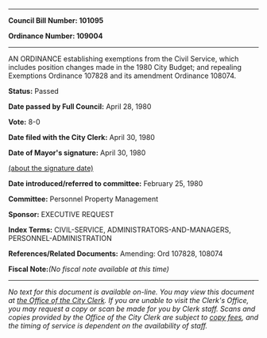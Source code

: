

********

**Council Bill Number: 101095**
   
**Ordinance Number: 109004**
********

 AN ORDINANCE establishing exemptions from the Civil Service, which includes position changes made in the 1980 City Budget; and repealing Exemptions Ordinance 107828 and its amendment Ordinance 108074.

**Status:** Passed
   
**Date passed by Full Council:** April 28, 1980
   
**Vote:** 8-0
   
**Date filed with the City Clerk:** April 30, 1980
   
**Date of Mayor's signature:** April 30, 1980
   
[(about the signature date)](/~public/approvaldate.htm)
   
   
   
**Date introduced/referred to committee:** February 25, 1980
   
**Committee:** Personnel Property Management
   
**Sponsor:** EXECUTIVE REQUEST
   
   
**Index Terms:** CIVIL-SERVICE, ADMINISTRATORS-AND-MANAGERS, PERSONNEL-ADMINISTRATION

**References/Related Documents:** Amending: Ord 107828, 108074

**Fiscal Note:**_(No fiscal note available at this time)_
********

_No text for this document is available on-line. You may view this document at [the Office of the City Clerk](http://www.seattle.gov/leg/clerk/contactUs.htm). If you are unable to visit the Clerk's Office, you may request a copy or scan be made for you by Clerk staff. Scans and copies provided by the Office of the City Clerk are subject to [copy fees](http://clerk.seattle.gov/~public/clerkfees.htm), and the timing of service is dependent on the availability of staff._

